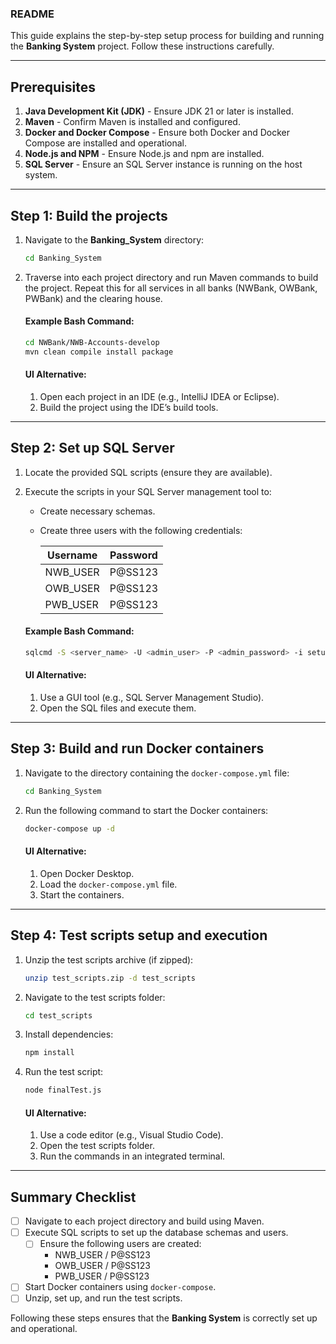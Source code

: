 ### README

This guide explains the step-by-step setup process for building and running the **Banking System** project. Follow these instructions carefully.

---

## Prerequisites

1. **Java Development Kit (JDK)** - Ensure JDK 21 or later is installed.
2. **Maven** - Confirm Maven is installed and configured.
3. **Docker and Docker Compose** - Ensure both Docker and Docker Compose are installed and operational.
4. **Node.js and NPM** - Ensure Node.js and npm are installed.
5. **SQL Server** - Ensure an SQL Server instance is running on the host system.

---

## Step 1: Build the projects

1. Navigate to the **Banking_System** directory:

    ```bash
    cd Banking_System
    ```

2. Traverse into each project directory and run Maven commands to build the project. Repeat this for all services in all banks (NWBank, OWBank, PWBank) and the clearing house.

    #### Example Bash Command:
    ```bash
    cd NWBank/NWB-Accounts-develop
    mvn clean compile install package
    ```

    #### UI Alternative:
    1. Open each project in an IDE (e.g., IntelliJ IDEA or Eclipse).
    2. Build the project using the IDE’s build tools.

---

## Step 2: Set up SQL Server

1. Locate the provided SQL scripts (ensure they are available).
2. Execute the scripts in your SQL Server management tool to:
    - Create necessary schemas.
    - Create three users with the following credentials:

        | Username    | Password  |
        |-------------|-----------|
        | NWB_USER    | P@SS123   |
        | OWB_USER    | P@SS123   |
        | PWB_USER    | P@SS123   |

    #### Example Bash Command:
    ```bash
    sqlcmd -S <server_name> -U <admin_user> -P <admin_password> -i setup_schema.sql
    ```

    #### UI Alternative:
    1. Use a GUI tool (e.g., SQL Server Management Studio).
    2. Open the SQL files and execute them.

---

## Step 3: Build and run Docker containers

1. Navigate to the directory containing the `docker-compose.yml` file:

    ```bash
    cd Banking_System
    ```

2. Run the following command to start the Docker containers:

    ```bash
    docker-compose up -d
    ```

    #### UI Alternative:
    1. Open Docker Desktop.
    2. Load the `docker-compose.yml` file.
    3. Start the containers.

---

## Step 4: Test scripts setup and execution

1. Unzip the test scripts archive (if zipped):

    ```bash
    unzip test_scripts.zip -d test_scripts
    ```

2. Navigate to the test scripts folder:

    ```bash
    cd test_scripts
    ```

3. Install dependencies:

    ```bash
    npm install
    ```

4. Run the test script:

    ```bash
    node finalTest.js
    ```

    #### UI Alternative:
    1. Use a code editor (e.g., Visual Studio Code).
    2. Open the test scripts folder.
    3. Run the commands in an integrated terminal.

---

## Summary Checklist

- [ ] Navigate to each project directory and build using Maven.
- [ ] Execute SQL scripts to set up the database schemas and users.
    - [ ] Ensure the following users are created:
        - NWB_USER / P@SS123
        - OWB_USER / P@SS123
        - PWB_USER / P@SS123
- [ ] Start Docker containers using `docker-compose`.
- [ ] Unzip, set up, and run the test scripts.

Following these steps ensures that the **Banking System** is correctly set up and operational.

